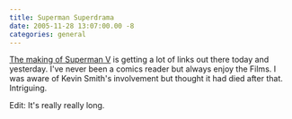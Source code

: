 ```yaml
---
title: Superman Superdrama
date: 2005-11-28 13:07:00.00 -8
categories: general
---
```

[The making of Superman V](http://www.agonybooth.com/forum/topic2730.htm) is getting a lot of links out there today and yesterday. I've never been a comics reader but always enjoy the Films. I was aware of Kevin Smith's involvement but thought it had died after that. Intriguing.

Edit: It's really really long.
